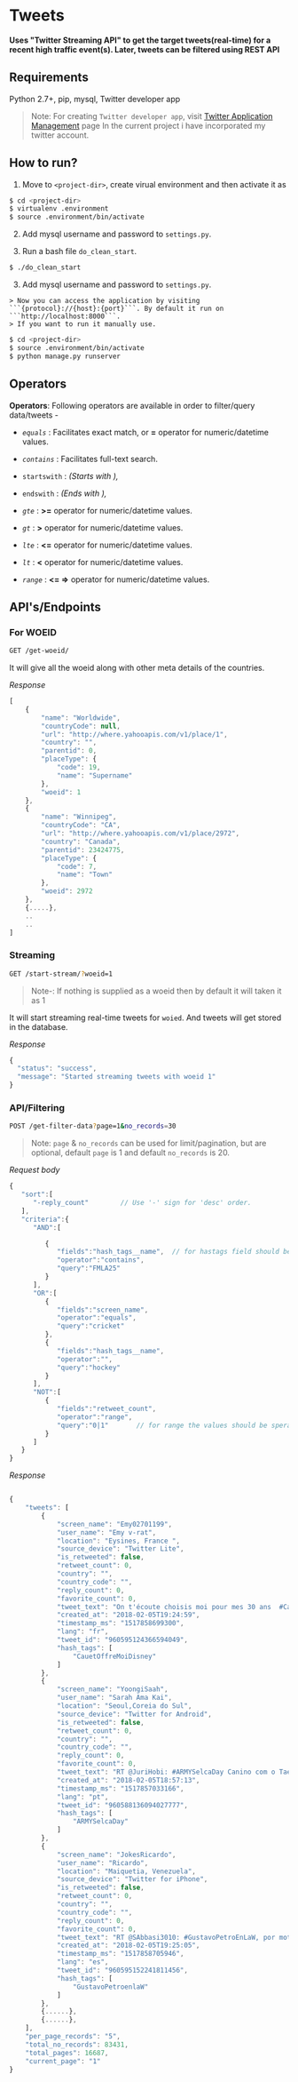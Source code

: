 # Tweets
**Uses "Twitter Streaming API" to get the target tweets(real-time) for a recent high traffic event(s). Later, tweets can be filtered using REST API**

## Requirements
Python 2.7+, pip, mysql, Twitter developer app

> Note: For creating `Twitter developer app`, visit [Twitter Application Management](https://apps.twitter.com/) page
> In the current project i have incorporated my twitter account.

## How to run?
1. Move to ```<project-dir>```, create virual environment and then activate it as


```sh
$ cd <project-dir>
$ virtualenv .environment
$ source .environment/bin/activate
```

2. Add mysql username and password to ```settings.py```.

3. Run a bash file ```do_clean_start```.

```sh
$ ./do_clean_start
```


3. Add mysql username and password to ```settings.py```.
```
> Now you can access the application by visiting ```{protocol}://{host}:{port}```. By default it run on ```http://localhost:8000```.
> If you want to run it manually use.
```

```sh
$ cd <project-dir>
$ source .environment/bin/activate
$ python manage.py runserver
```


## Operators

**Operators**: Following operators are available in order to filter/query data/tweets -

* _```equals```_ : Facilitates exact match, or **=** operator for numeric/datetime values.

* _```contains```_ : Facilitates full-text search.

* ```startswith``` : <var> (Starts with <var>),

* ```endswith``` : <var> (Ends with <var>),

* _```gte```_ : **>=** operator for numeric/datetime values.

* _```gt```_ : **>** operator for numeric/datetime values.

* _```lte```_ : **<=** operator for numeric/datetime values.

* _```lt```_ : **<** operator for numeric/datetime values.

* _```range```_ : **<= =>** operator for numeric/datetime values.


## API's/Endpoints

### For WOEID

```sh
GET /get-woeid/
```
It will give all the woeid along with other meta details of the countries.

*Response*
```javascript
[
    {
        "name": "Worldwide",
        "countryCode": null,
        "url": "http://where.yahooapis.com/v1/place/1",
        "country": "",
        "parentid": 0,
        "placeType": {
            "code": 19,
            "name": "Supername"
        },
        "woeid": 1
    },
    {
        "name": "Winnipeg",
        "countryCode": "CA",
        "url": "http://where.yahooapis.com/v1/place/2972",
        "country": "Canada",
        "parentid": 23424775,
        "placeType": {
            "code": 7,
            "name": "Town"
        },
        "woeid": 2972
    },
    {.....},
    ..
    ..
]
```
### Streaming

```sh
GET /start-stream/?woeid=1
```
> Note-: If nothing is supplied as a woeid then by default it will taken it as 1

It will start streaming real-time tweets for ```woied```. And tweets will get stored in the database.

*Response*

```javascript
{
  "status": "success",
  "message": "Started streaming tweets with woeid 1"
}
```

### API/Filtering

```sh
POST /get-filter-data?page=1&no_records=30
```

> Note: ```page``` & ```no_records```  can be used for limit/pagination, but are optional, default ```page``` is 1 and default ```no_records``` is 20.


*Request body*

```javascript
{
   "sort":[
      "-reply_count"        // Use '-' sign for 'desc' order.
   ],
   "criteria":{
      "AND":[

         {
            "fields":"hash_tags__name",  // for hastags field should be 'hash_tags__name'
            "operator":"contains",
            "query":"FMLA25"
         }
      ],
      "OR":[
         {
            "fields":"screen_name",
            "operator":"equals",
            "query":"cricket"
         },
         {
            "fields":"hash_tags__name",
            "operator":"",
            "query":"hockey"
         }
      ],
      "NOT":[
         {
            "fields":"retweet_count",
            "operator":"range",
            "query":"0|1"       // for range the values should be sperated with a '|'
         }
      ]
   }
}

```

*Response*

```javascript

{
    "tweets": [
        {
            "screen_name": "Emy02701199",
            "user_name": "Emy v-rat",
            "location": "Eysines, France ",
            "source_device": "Twitter Lite",
            "is_retweeted": false,
            "retweet_count": 0,
            "country": "",
            "country_code": "",
            "reply_count": 0,
            "favorite_count": 0,
            "tweet_text": "On t'écoute choisis moi pour mes 30 ans  #CauetOffreMoiDisney",
            "created_at": "2018-02-05T19:24:59",
            "timestamp_ms": "1517858699300",
            "lang": "fr",
            "tweet_id": "960595124366594049",
            "hash_tags": [
                "CauetOffreMoiDisney"
            ]
        },
        {
            "screen_name": "YoongiSaah",
            "user_name": "Sarah Ama Kai",
            "location": "Seoul,Coreia do Sul",
            "source_device": "Twitter for Android",
            "is_retweeted": false,
            "retweet_count": 0,
            "country": "",
            "country_code": "",
            "reply_count": 0,
            "favorite_count": 0,
            "tweet_text": "RT @JuriHobi: #ARMYSelcaDay Canino com o Tae Tae bias. https://t.co/Bd1LUmHIDb",
            "created_at": "2018-02-05T18:57:13",
            "timestamp_ms": "1517857033166",
            "lang": "pt",
            "tweet_id": "960588136094027777",
            "hash_tags": [
                "ARMYSelcaDay"
            ]
        },
        {
            "screen_name": "JokesRicardo",
            "user_name": "Ricardo",
            "location": "Maiquetia, Venezuela",
            "source_device": "Twitter for iPhone",
            "is_retweeted": false,
            "retweet_count": 0,
            "country": "",
            "country_code": "",
            "reply_count": 0,
            "favorite_count": 0,
            "tweet_text": "RT @SAbbasi3010: #GustavoPetroEnLaW, por motivos electoreros, niega ser chavista y dice que no quiere llevar a Colombia al mismo desastre d…",
            "created_at": "2018-02-05T19:25:05",
            "timestamp_ms": "1517858705946",
            "lang": "es",
            "tweet_id": "960595152241811456",
            "hash_tags": [
                "GustavoPetroenlaW"
            ]
        },
        {......},
        {......},
    ],
    "per_page_records": "5",
    "total_no_records": 83431,
    "total_pages": 16687,
    "current_page": "1"
}

```

